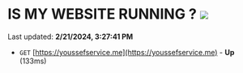 # IS MY WEBSITE RUNNING ? [![](https://img.shields.io/static/v1?label=Sponsor&message=%E2%9D%A4&logo=GitHub&color=%23fe8e86)](https://github.com/sponsors/<username>)

Last updated: **2/21/2024, 3:27:41 PM**

- `GET` [https://youssefservice.me](https://youssefservice.me) - **Up** (133ms)
